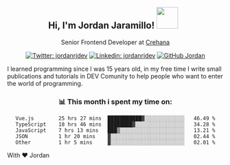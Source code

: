 <div align="center">
<h2 style="margin-right:10px;">Hi, I'm Jordan Jaramillo! <img src="https://media.giphy.com/media/Wj7lNjMNDxSmc/source.gif" width="50" > </h2>

<p>Senior Frontend Developer at <a href="https://www.crehana.com/">Crehana</a></p>

[![Twitter: jordanrjdev](https://img.shields.io/twitter/follow/jordanrjdev?style=social)](https://twitter.com/jordanrjdev)
[![Linkedin: jordanrjdev](https://img.shields.io/badge/-jordanrjdev-blue?style=flat-square&logo=Linkedin&logoColor=white&link=https://www.linkedin.com/in/jordanrjdev/)](https://www.linkedin.com/in/jordanrjdev/)
[![GitHub Jordan](https://img.shields.io/github/followers/jnadroj?label=follow&style=social)](https://github.com/jnadroj)

</div>
I learned programming since I was 15 years old, in my free time I write small publications and tutorials in DEV Comunity to help people who want to enter the world of programming.

<div align="center">

### 📊 **This month i spent my time on:**

<!--START_SECTION:waka-->

```text
Vue.js        25 hrs 27 mins  ███████████▓░░░░░░░░░░░░░   46.49 %
TypeScript    18 hrs 46 mins  ████████▓░░░░░░░░░░░░░░░░   34.28 %
JavaScript    7 hrs 13 mins   ███▒░░░░░░░░░░░░░░░░░░░░░   13.21 %
JSON          1 hr 20 mins    ▓░░░░░░░░░░░░░░░░░░░░░░░░   02.44 %
Other         1 hr 5 mins     ▓░░░░░░░░░░░░░░░░░░░░░░░░   02.01 %
```

<!--END_SECTION:waka-->

</div>

With ❤️ Jordan
